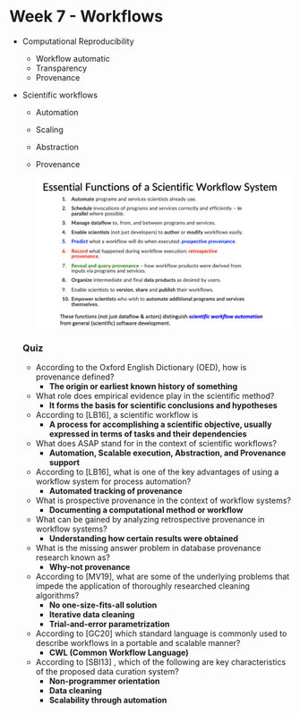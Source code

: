 # Week 7 - Workflows

- Computational Reproducibility
    - Workflow automatic
    - Transparency
    - Provenance

- Scientific workflows
    - Automation
    - Scaling
    - Abstraction
    - Provenance
        
        ![Screenshot 2023-06-17 at 10.54.23 AM.png](Week%207%20-%20Workflows%204839b1e89f454857a8b5dbacd16e61be/Screenshot_2023-06-17_at_10.54.23_AM.png)
        
    
    ### Quiz
    
    - According to the Oxford English Dictionary (OED), how is provenance defined?
        - **The origin or earliest known history of something**
    - What role does empirical evidence play in the scientific method?
        - **It forms the basis for scientific conclusions and hypotheses**
    - According to [LB16], a scientific workflow is
        - **A process for accomplishing a scientific objective, usually expressed in terms of tasks and their dependencies**
    - What does ASAP stand for in the context of scientific workflows?
        - **Automation, Scalable execution, Abstraction, and Provenance support**
    - According to [LB16], what is one of the key advantages of using a workflow system for process automation?
        - **Automated tracking of provenance**
    - What is prospective provenance in the context of workflow systems?
        - **Documenting a computational method or workflow**
    - What can be gained by analyzing retrospective provenance in workflow systems?
        - **Understanding how certain results were obtained**
    - What is the missing answer problem in database provenance research known as?
        - **Why-not provenance**
    - According to [MV19], what are some of the underlying problems that impede the application of thoroughly researched cleaning algorithms?
        - **No one-size-fits-all solution**
        - **Iterative data cleaning**
        - **Trial-and-error parametrization**
    - According to [GC20] which standard language is commonly used to describe workflows in a portable and scalable manner?
        - **CWL (Common Workflow Language)**
    - According to [SBI13] , which of the following are key characteristics of the proposed data curation system?
        - **Non-programmer orientation**
        - **Data cleaning**
        - **Scalability through automation**